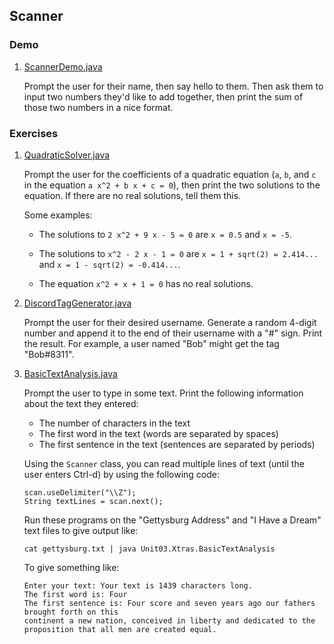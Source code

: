 ## Scanner

### Demo

1. [ScannerDemo.java](ScannerDemo.java)

   Prompt the user for their name, then say hello to them. Then ask them to input two numbers they'd like to add together, then print the sum of those two numbers in a nice format.

### Exercises

1. [QuadraticSolver.java](QuadraticSolver.java)

   Prompt the user for the coefficients of a quadratic equation (`a`, `b`, and `c` in the equation `a x^2 + b x + c = 0`), then print the two solutions to the equation. If there are no real solutions, tell them this.

   Some examples:

   - The solutions to `2 x^2 + 9 x - 5 = 0` are `x = 0.5` and `x = -5`.

   - The solutions to `x^2 - 2 x - 1 = 0` are `x = 1 + sqrt(2) = 2.414...` and `x = 1 - sqrt(2) = -0.414...`.

   - The equation `x^2 + x + 1 = 0` has no real solutions.

1. [DiscordTagGenerator.java](DiscordTagGenerator.java)

   Prompt the user for their desired username. Generate a random 4-digit number and append it to the end of their username with a "#" sign. Print the result. For example, a user named "Bob" might get the tag "Bob#8311".

1. [BasicTextAnalysis.java](BasicTextAnalysis.java)

   Prompt the user to type in some text. Print the following information about the text they entered:

   - The number of characters in the text
   - The first word in the text (words are separated by spaces)
   - The first sentence in the text (sentences are separated by periods)

   Using the `Scanner` class, you can read multiple lines of text (until the user enters Ctrl-d) by using the following code:

   ```
   scan.useDelimiter("\\Z");
   String textLines = scan.next();
   ```

   Run these programs on the "Gettysburg Address" and "I Have a Dream" text files to give output like:

   ```
   cat gettysburg.txt | java Unit03.Xtras.BasicTextAnalysis
   ```

   To give something like:

   ```
   Enter your text: Your text is 1439 characters long.
   The first word is: Four
   The first sentence is: Four score and seven years ago our fathers brought forth on this
   continent a new nation, conceived in liberty and dedicated to the
   proposition that all men are created equal.
   ```
